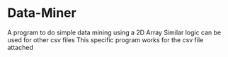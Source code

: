 # Data-Miner
A program to do simple data mining using a 2D Array
Similar logic can be used for other csv files
This specific program works for the csv file attached
